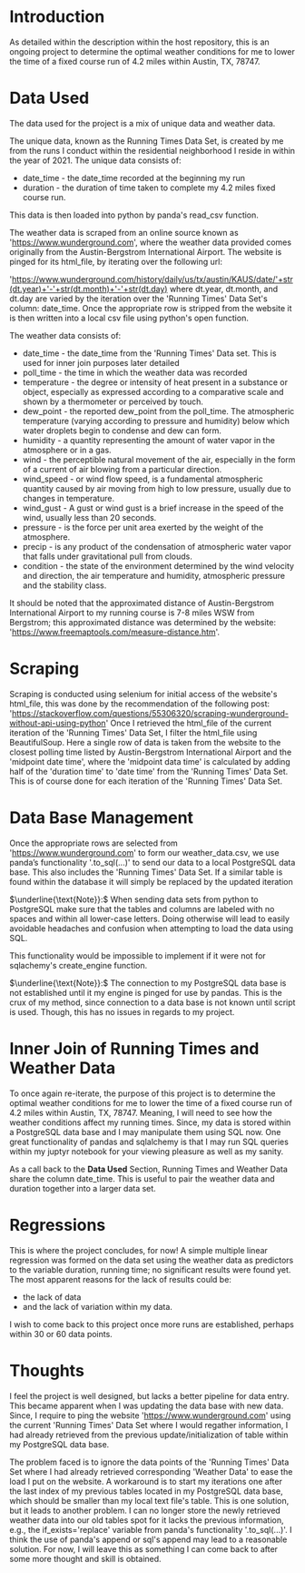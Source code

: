 # Introduction

As detailed within the description within the host repository, this is an ongoing project to determine the optimal weather conditions for me to lower the time of a fixed course run of 4.2 miles within Austin, TX, 78747.

# Data Used

The data used for the project is a mix of unique data and weather data.

The unique data, known as the Running Times Data Set, is created by me from the runs I conduct within the residential neighborhood I reside in within the year of 2021. The unique data consists of: 
* date_time - the date_time recorded at the beginning my run 
* duration - the duration of time taken to complete my 4.2 miles fixed course run.

This data is then loaded into python by panda's read_csv function.

The weather data is scraped from an online source known as 'https://www.wunderground.com', where the weather data provided comes originally from the Austin-Bergstrom International Airport. 
The website is pinged for its html_file, by iterating over the following url:
  
  'https://www.wunderground.com/history/daily/us/tx/austin/KAUS/date/'+str(dt.year)+'-'+str(dt.month)+'-'+str(dt.day)
where dt.year, dt.month, and dt.day are varied by the iteration over the 'Running Times' Data Set's column: date_time. Once the appropriate row is stripped from the website it is then written into a local csv file using python's open function.

The weather data consists of:
* date_time - the date_time from the 'Running Times' Data set. This is used for inner join purposes later detailed
* poll_time - the time in which the weather data was recorded
* temperature - the degree or intensity of heat present in a substance or object, especially as expressed according to a comparative scale and shown by a thermometer or perceived by touch.
* dew_point - the reported dew_point from the poll_time. The atmospheric temperature (varying according to pressure and humidity) below which water droplets begin to condense and dew can form.
* humidity - a quantity representing the amount of water vapor in the atmosphere or in a gas.
* wind - the perceptible natural movement of the air, especially in the form of a current of air blowing from a particular direction.
* wind_speed - or wind flow speed, is a fundamental atmospheric quantity caused by air moving from high to low pressure, usually due to changes in temperature.
* wind_gust - A gust or wind gust is a brief increase in the speed of the wind, usually less than 20 seconds.
* pressure - is the force per unit area exerted by the weight of the atmosphere. 
* precip - is any product of the condensation of atmospheric water vapor that falls under gravitational pull from clouds.
* condition - the state of the environment determined by the wind velocity and direction, the air temperature and humidity, atmospheric pressure and the stability class. 

It should be noted that the approximated distance of Austin-Bergstrom International Airport to my running course is 7-8 miles WSW from Bergstrom; this approximated distance was determined by the website: 'https://www.freemaptools.com/measure-distance.htm'.

# Scraping 

Scraping is conducted using selenium for initial access of the website's html_file, 
this was done by the recommendation of the following post: 'https://stackoverflow.com/questions/55306320/scraping-wunderground-without-api-using-python'
Once I retrieved the html_file of the current iteration of the 'Running Times' Data Set, I filter the html_file using BeautifulSoup.
Here a single row of data is taken from the website to the closest polling time listed by Austin-Bergstrom International Airport and the 'midpoint date time', 
where the 'midpoint data time' is calculated by adding half of the 'duration time' to 'date time' from the 'Running Times' Data Set. 
This is of course done for each iteration of the 'Running Times' Data Set.

# Data Base Management

Once the appropriate rows are selected from 'https://www.wunderground.com' to form our weather_data.csv, we use panda’s functionality '.to_sql(...)' to send our data to a local PostgreSQL data base.
This also includes the 'Running Times' Data Set. If a similar table is found within the database it will simply be replaced by the updated iteration

$\underline{\text{Note}}:$ When sending data sets from python to PostgreSQL make sure that the tables and columns are labeled with no spaces and within all lower-case letters. Doing otherwise will lead to easily avoidable headaches and confusion when attempting to load the data using SQL.

This functionality would be impossible to implement if it were not for sqlachemy's create_engine function.

$\underline{\text{Note}}:$ The connection to my PostgreSQL data base is not established until it my engine is pinged for use by pandas. This is the crux of my method, since connection to a data base is not known until script is used. Though, this has no issues in regards to my project.


# Inner Join of Running Times and Weather Data

To once again re-iterate, the purpose of this project is to determine the optimal weather conditions for me to lower the time of a fixed course run of 4.2 miles within Austin, TX, 78747. 
Meaning, I will need to see how the weather conditions affect my running times. 
Since, my data is stored within a PostgreSQL data base and I may manipulate them using SQL now. 
One great functionality of pandas and sqlalchemy is that I may run SQL queries within my juptyr notebook for your viewing pleasure as well as my sanity.

As a call back to the **Data Used** Section, Running Times and Weather Data share the column date_time. This is useful to pair the weather data and duration together into a larger data set.

# Regressions

This is where the project concludes, for now! 
A simple multiple linear regression was formed on the data set using the weather data as predictors to the variable duration, running time; no significant results were found yet. 
The most apparent reasons for the lack of results could be:
* the lack of data
* and the lack of variation within my data.

I wish to come back to this project once more runs are established, perhaps within 30 or 60 data points.

# Thoughts

I feel the project is well designed, but lacks a better pipeline for data entry. This became apparent when I was updating the data base with new data. 
Since, I require to ping the website 'https://www.wunderground.com' using the current 'Running Times' Data Set where I would regather information, I had already retrieved
from the previous update/initialization of table within my PostgreSQL data base.

The problem faced is to ignore the data points of the 'Running Times' Data Set where I had already retrieved corresponding 'Weather Data' to ease the load I put
on the website. A workaround is to start my iterations one after the last index of my previous tables located in my PostgreSQL data base, 
which should be smaller than my local text file's table. This is one solution, but it leads to another problem. 
I can no longer store the newly retrieved weather data into our old tables spot for it lacks the previous information, e.g., the if_exists='replace' variable from panda's functionality '.to_sql(...)'. 
I think the use of panda's append or sql's append may lead to a reasonable solution. 
For now, I will leave this as something I can come back to after some more thought and skill is obtained.

